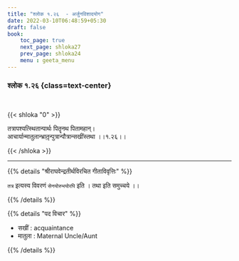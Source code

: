 ```yaml
---
title: "श्लोक १.२६  - अर्जुनविशादयोग"
date: 2022-03-10T06:48:59+05:30
draft: false
book:
    toc_page: true
    next_page: shloka27
    prev_page: shloka24
    menu : geeta_menu
---
```




### श्लोक १.२६ {class=text-center}

<br/>

{{< shloka  "0"  >}}

तत्रापश्यत्स्थितान्पार्थः पितॄनथ पितामहान्।  
आचार्यान्मातुलान्भ्रातृ़न्पुत्रान्पौत्रान्सखींस्तथा  ।।१.२६।।

{{< /shloka >}}

---

{{% details "श्रीराघवेन्द्रतीर्थविरचित गीताविवृत्तिः" %}}

`तत्र` इत्यस्य विवरणं `सेनयोरुभयोरपि` इति । 
तथा इति समुच्चये ।।

{{% /details %}}

{{% details "पद विचार" %}}

- सखीं  : acquaintance
- मातुला : Maternal Uncle/Aunt

{{% /details %}}